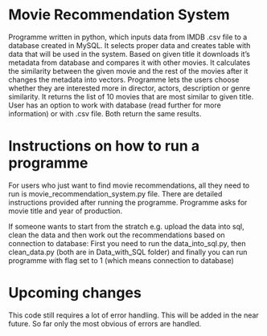 # Movie Recommendation System
Programme written in python, which inputs data from IMDB .csv file to a database created in MySQL. It selects proper data and creates table with data that will be used in the system. Based on given title it downloads it’s metadata from database and compares it with other movies. It calculates the similarity between the given movie and the rest of the movies after it changes the metadata into vectors. Programme lets the users choose whether they are interested more in director, actors, description or genre similarity. It returns the list of 10 movies that are most similar to given title. User has an option to work with database (read further for more information) or with .csv file. Both return the same results.

# Instructions on how to run a programme
For users who just want to find movie recommendations, all they need to run is movie_recommendation_system.py file. There are detailed instructions provided after running the programme. Programme asks for movie title and year of production.

If someone wants to start from the stratch e.g. upload the data into sql, clean the data and then work out the recommendations based on connection to database:
First you need to run the data_into_sql.py, then clean_data.py (both are in Data_with_SQL folder) and finally you can run programme with flag set to 1 (which means connection to database)

# Upcoming changes
This code still requires a lot of error handling. This will be added in the near future. So far only the most obvious of errors are handled. 
